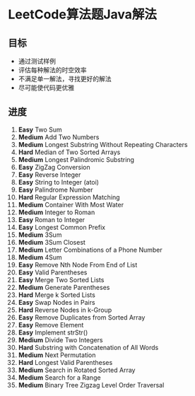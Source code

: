 # LeetCode算法题Java解法

## 目标
* 通过测试样例
* 评估每种解法的时空效率
* 不满足单一解法，寻找更好的解法
* 尽可能使代码更优雅

## 进度
1. **Easy**  Two Sum
2. **Medium**  Add Two Numbers
3. **Medium**  Longest Substring Without Repeating Characters
4. **Hard**  Median of Two Sorted Arrays
5. **Medium**  Longest Palindromic Substring
6. **Easy**  ZigZag Conversion
7. **Easy**  Reverse Integer
8. **Easy**  String to Integer (atoi)
9. **Easy**  Palindrome Number
10. **Hard**   Regular Expression Matching
11. **Medium**  Container With Most Water
12. **Medium**  Integer to Roman
13. **Easy**  Roman to Integer
14. **Easy**  Longest Common Prefix
15. **Medium**  3Sum
16. **Medium**  3Sum Closest
17. **Medium**  Letter Combinations of a Phone Number
18. **Medium**  4Sum
19. **Easy**  Remove Nth Node From End of List
20. **Easy**  Valid Parentheses
21. **Easy**  Merge Two Sorted Lists
22. **Medium**  Generate Parentheses
23. **Hard**  Merge k Sorted Lists
24. **Easy**  Swap Nodes in Pairs
25. **Hard**  Reverse Nodes in k-Group
26. **Easy**  Remove Duplicates from Sorted Array
27. **Easy**  Remove Element
28. **Easy**  Implement strStr()
29. **Medium**  Divide Two Integers
30. **Hard**  Substring with Concatenation of All Words
31. **Medium**  Next Permutation
32. **Hard**  Longest Valid Parentheses
33. **Medium**  Search in Rotated Sorted Array
34. **Medium**  Search for a Range
103. **Medium** Binary Tree Zigzag Level Order Traversal



